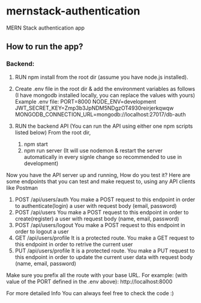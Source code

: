 # mernstack-authentication
MERN Stack authentication app

## How to run the app?

### Backend:

1. RUN npm install from the root dir (assume you have node.js installed).
2. Create .env file in the root dir & add the environment variables as follows (I have mongodb installed locally, you can replace the values with yours)
    Example .env file:
        PORT=8000
        NODE_ENV=development
        JWT_SECRET_KEY=Zmp3b3JpNDM5NDgzOT4930reirjerkqwqw
        MONGODB_CONNECTION_URL=mongodb://localhost:27017/db-auth
        
3. RUN the backend API (You can run the API using either one npm scripts listed below)
    From the root dir,
      1. npm start
      2. npm run server (It will use nodemon & restart the server automatically in every signle change so recommended to use in development)


Now you have the API server up and running, How do you test it?
Here are some endpoints that you can test and make request to, using any API clients like Postman 

1. POST /api/users/auth
   You make a POST request to this endpoint in order to authenticate(login) a user with request body (email, password)
2. POST /api/users
   You make a POST request to this endpoint in order to create(register) a user with request body (name, email, password)
3. POST /api/users/logout
   You make a POST request to this endpoint in order to logout a user
4. GET /api/users/profile
   It is a protected route. You make a GET request to this endpoint in order to retrive the current user
5. PUT /api/users/profile
   It is a protected route. You make a PUT request to this endpoint in order to update the current user data with request body (name, email, password)
   
Make sure you prefix all the route with your base URL.
For example: (with value of the PORT defined in the .env above):
 http://localhost:8000
   
For more detailed Info You can always feel free to check the code :)
   
    

